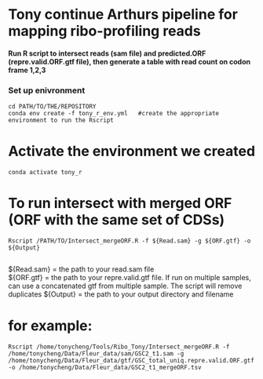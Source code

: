 # Tony continue Arthurs pipeline for mapping ribo-profiling reads
#### Run R script to intersect reads (sam file) and predicted.ORF (repre.valid.ORF.gtf file), then generate a table with read count on codon frame 1,2,3


### Set up enivronment
```
cd PATH/TO/THE/REPOSITORY
conda env create -f tony_r_env.yml   #create the appropriate environment to run the Rscript

```

# Activate the environment we created
```
conda activate tony_r

```

   
# To run intersect with merged ORF (ORF with the same set of CDSs) 
```
Rscript /PATH/TO/Intersect_mergeORF.R -f ${Read.sam} -g ${ORF.gtf} -o ${Output}
 
```

${Read.sam} = the path to your read.sam file  
${ORF.gtf} = the path to your repre.valid.gtf file. If run on multiple samples, can use a concatenated gtf from multiple sample. The script will remove duplicates 
${Output} = the path to your output directory and filename 

  
# for example:  
```
Rscript /home/tonycheng/Tools/Ribo_Tony/Intersect_mergeORF.R -f /home/tonycheng/Data/Fleur_data/sam/GSC2_t1.sam -g /home/tonycheng/Data/Fleur_data/gtf/GSC_total_uniq.repre.valid.ORF.gtf -o /home/tonycheng/Data/Fleur_data/GSC2_t1_mergeORF.tsv

```
    

